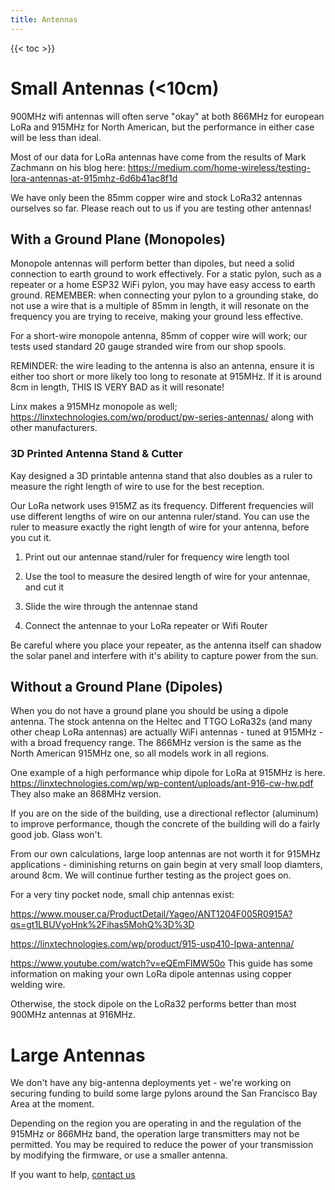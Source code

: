 ```yaml
---
title: Antennas
---
```


{{< toc >}}

# Small Antennas (<10cm)

900MHz wifi antennas will often serve "okay" at both 866MHz for european LoRa and 915MHz for North American, but the performance in either case will be less than ideal.

Most of our data for LoRa antennas have come from the results of Mark Zachmann on his blog here: https://medium.com/home-wireless/testing-lora-antennas-at-915mhz-6d6b41ac8f1d

We have only been the 85mm copper wire and stock LoRa32 antennas ourselves so far. Please reach out to us if you are testing other antennas!

## With a Ground Plane (Monopoles)

Monopole antennas will perform better than dipoles, but need a solid connection to earth ground to work effectively. For a static pylon, such as a repeater or a home
ESP32 WiFi pylon, you may have easy access to earth ground. REMEMBER: when connecting your pylon to a grounding stake, do not use a wire that is a multiple of 85mm in length,
it will resonate on the frequency you are trying to receive, making your ground less effective.

For a short-wire monopole antenna, 85mm of copper wire will work; our tests used standard 20 gauge stranded wire from our shop spools. 

REMINDER: the wire leading to the antenna is also an antenna, ensure it is either too short or more likely too long to resonate at 915MHz. If it is around 8cm in length, THIS IS VERY BAD as it will resonate!

Linx makes a 915MHz monopole as well; https://linxtechnologies.com/wp/product/pw-series-antennas/ along with other manufacturers.

### 3D Printed Antenna Stand & Cutter

Kay designed a 3D printable antenna stand that also doubles as a ruler to measure the right length of wire to use for the best reception.

Our LoRa network uses 915MZ as its frequency. Different frequencies will use different lengths of wire on our antenna ruler/stand. 
You can use the ruler to measure exactly the right length of wire for your antenna, before you cut it.

1. Print out our antennae stand/ruler for frequency wire length tool

2. Use the tool to measure the desired length of wire for your antennae, and cut it

3. Slide the wire through the antennae stand

4. Connect the antennae to your LoRa repeater or Wifi Router

Be careful where you place your repeater, as the antenna itself can shadow the solar panel and interfere with it's ability to capture power from the sun.

## Without a Ground Plane (Dipoles)

When you do not have a ground plane you should be using a dipole antenna. The stock antenna on the Heltec and TTGO LoRa32s (and many other cheap LoRa antennas) are
actually WiFi antennas - tuned at 915MHz - with a broad frequency range. The 866MHz version is the same as the North American 915MHz one, so all models work in all regions.

One example of a high performance whip dipole for LoRa at 915MHz is here. https://linxtechnologies.com/wp/wp-content/uploads/ant-916-cw-hw.pdf They also make an 868MHz version.

If you are on the side of the building, use a directional reflector (aluminum) to improve performance, though the concrete of the building will do a fairly good job. Glass won't.

From our own calculations, large loop antennas are not worth it for 915MHz applications - diminishing returns on gain begin at very small loop diamters, around 8cm. We will continue further testing as the project goes on.

For a very tiny pocket node, small chip antennas exist:

https://www.mouser.ca/ProductDetail/Yageo/ANT1204F005R0915A?qs=gt1LBUVyoHnk%2Fihas5MohQ%3D%3D

https://linxtechnologies.com/wp/product/915-usp410-lpwa-antenna/ 

https://www.youtube.com/watch?v=eQEmFlMW50o This guide has some information on making your own LoRa dipole antennas using copper welding wire.

Otherwise, the stock dipole on the LoRa32 performs better than most 900MHz antennas at 916MHz.

# Large Antennas

We don't have any big-antenna deployments yet - we're working on securing funding to build some large pylons around the San Francisco Bay Area at the moment.

Depending on the region you are operating in and the regulation of the 915MHz or 866MHz band, the operation large transmitters may not be permitted. You may be
required to reduce the power of your transmission by modifying the firmware, or use a smaller antenna.

If you want to help, [contact us](mailto:cellsol@robots-everywhere.com)